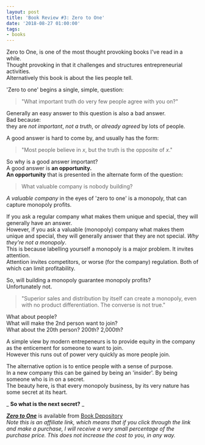 ```yaml
---
layout: post
title: 'Book Review #3: Zero to One'
date: '2018-08-27 01:00:00'
tags:
- books
---
```


Zero to One, is one of the most thought provoking books I've read in a while.  
Thought provoking in that it challenges and structures entrepreneurial activities.  
Alternatively this book is about the lies people tell.

'Zero to one' begins a single, simple, question:

> "What important truth do very few people agree with you on?"

Generally an easy answer to this question is also a bad answer.  
Bad because:  
they are _not important_, _not a truth_, or _already agreed_ by lots of people.

A good answer is hard to come by, and usually has the form:

> "Most people believe in _x_, but the truth is the opposite of _x_."

So why is a good answer important?  
A good answer is **an opportunity.**  
**An opportunity** that is presented in the alternate form of the question:

> What valuable company is nobody building?

_A valuable company_ in the eyes of 'zero to one' is a monopoly, that can capture monopoly profits.

If you ask a regular company what makes them unique and special, they will generally have an answer.  
However, if you ask a valuable (monopoly) company what makes them unique and special, they will generally answer that they are not special. _Why they're not a monopoly_.  
This is because labelling yourself a monopoly is a major problem. It invites attention.  
Attention invites competitors, or worse (for the company) regulation. Both of which can limit profitability.

So, will building a monopoly guarantee monopoly profits?  
Unfortunately not.

> "Superior sales and distribution by itself can create a monopoly, even with no product differentiation. The converse is not true."

What about people?  
What will make the 2nd person want to join?  
What about the 20th person? 200th? 2,000th?

A simple view by modern entrepeneurs is to provide equity in the company as the enticement for someone to want to join.  
However this runs out of power very quickly as more people join.

The alternative option is to entice people with a sense of purpose.  
In a new company this can be gained by being an 'insider'. By being someone who is in on a secret.  
The beauty here, is that every monopoly business, by its very nature has some secret at its heart.

_ **So what is the next secret?** _

_**[Zero to One](https://www.bookdepository.com/Zero-One-Peter-Thiel/9780753555200)**_ is available from [Book Depository](https://www.bookdepository.com/)  
_Note this is an affiliate link, which means that if you click through the link and make a purchase, I will receive a very small percentage of the purchase price. This does not increase the cost to you, in any way._

